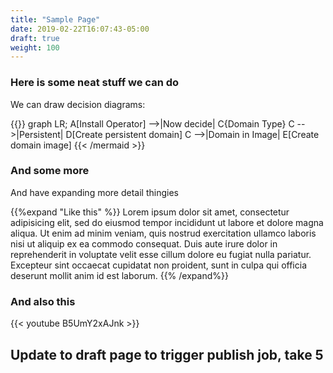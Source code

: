 ```yaml
---
title: "Sample Page"
date: 2019-02-22T16:07:43-05:00
draft: true
weight: 100
---
```


### Here is some neat stuff we can do

We can draw decision diagrams:

{{<mermaid align="left">}}
graph LR;
    A[Install Operator] -->|Now decide| C{Domain Type}
    C -->|Persistent| D[Create persistent domain]
    C -->|Domain in Image| E[Create domain image]
{{< /mermaid >}}

### And some more

And have expanding more detail thingies

{{%expand "Like this" %}}
Lorem ipsum dolor sit amet, consectetur adipisicing elit, sed do eiusmod
tempor incididunt ut labore et dolore magna aliqua. Ut enim ad minim veniam,
quis nostrud exercitation ullamco laboris nisi ut aliquip ex ea commodo
consequat. Duis aute irure dolor in reprehenderit in voluptate velit esse
cillum dolore eu fugiat nulla pariatur. Excepteur sint occaecat cupidatat non
proident, sunt in culpa qui officia deserunt mollit anim id est laborum.
{{% /expand%}}

### And also this

{{< youtube B5UmY2xAJnk >}}

## Update to draft page to trigger publish job, take 5
